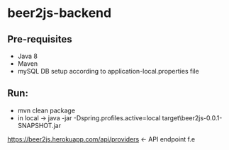 # beer2js-backend
## Pre-requisites
- Java 8 
- Maven
- mySQL DB setup according to application-local.properties file
## Run:
- mvn clean package
- in local -> java -jar -Dspring.profiles.active=local target\beer2js-0.0.1-SNAPSHOT.jar

https://beer2js.herokuapp.com/api/providers <- API endpoint f.e
